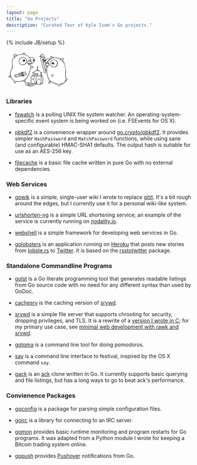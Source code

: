 ```yaml
---
layout: page
title: "Go Projects"
description: "Curated Tour of Kyle Isom's Go projects."
---
```

{% include JB/setup %}

![Go gophers from the Go homepage](/images/gopher/project.png)

### Libraries
* [fswatch](https://github.com/gokyle/fswatch) is a polling UNIX file system watcher.
An operating-system-specific event system is being worked on (i.e. FSEvents for OS X).
* [pbkdf2](http://github.com/gokyle/pbkdf2) is a convenience wrapper
around [go.crypto/pbkdf2](http://go.pkgdoc.org/code.google.com/p/go.crypto/pbkdf2).
It provides simpler `HashPassword` and `MatchPassword` functions, while
using sane (and configurable) HMAC-SHA1 defaults. The output hash
is suitable for use as an AES-256 key.

* [filecache](http://gokyle.github.com/filecache) is a basic file cache
written in pure Go with no external dependencies.

### Web Services
* [gowik](https://github.com/gokyle/gowik) is a simple, single-user wiki
I wrote to replace [gitit](http://gitit.net). It's a bit rough around the
edges, but I currently use it for a personal wiki-like system.

* [urlshorten-ng](http://gokyle.github.com/urlshorten_ng) is a simple URL
shortening service; an example of the service is currently running on
[nodality.io](https://nodality.io).

* [webshell](http://gokyle.github.com/webshell) is a simple framework
for developing web services in Go.

* [golobsters](http://gokyle.github.com/golobsters/) is an application
running on [Heroku](http://www.heroku.com) that posts new stories from
[lobste.rs](https://lobste.rs) to [Twitter](https://www.twitter.com/lobsternews).
It is based on the [rsstotwitter](http://gokyle.github.com/rsstotwitter)
package.

### Standalone Commandline Programs

* [golst](http://gokyle.github.com/golst) is a Go literate programming tool
that generates readable listings from Go source code with no need for any
different syntax than used by GoDoc.

* [cachesrv](http://gokyle.github.com/cachesrv) is the caching version of
[srvwd](http://github.com/srvwd).

* [srvwd](http://gokyle.github.com/srvwd) is a simple file server that supports
chrooting for security, dropping privileges, and TLS. It is a rewrite of a
[version I wrote in C](http://tyrfingr.is/projects/srvwd/); for my primary
use case, see
[minimal web development with rawk and srvwd](http://tyrfingr.is/essays/essay_minimal_webdev.html).

* [gotoma](http://gokyle.github.com/gotoma) is a command line tool
for doing pomodoros.

* [say](https://github.com/gokyle/say) is a command line interface to
festival, inspired by the OS X command `say`.

* [gack](https://github.com/gokyle/gack) is an [ack](http://betterthangrep.com/)
clone written in Go. It currently supports basic querying and file listings, 
but has a long ways to go to beat ack's performance.

### Convienence Packages

* [goconfig](http://gokyle.github.com/goconfig) is a package for parsing simple
configuration files.

* [goirc](http://gokyle.github.com/goirc) is a library for connecting to an
IRC server.

* [gomon](http://gokyle.github.com/gomon/) provides basic runtime monitoring 
and program restarts for Go programs. It was adapted from a Python module I
wrote for keeping a Bitcoin trading system online.

* [gopush](http://gokyle.github.com/gopush/) provides [Pushover](https://www.pusover.net)
notifications from Go.
